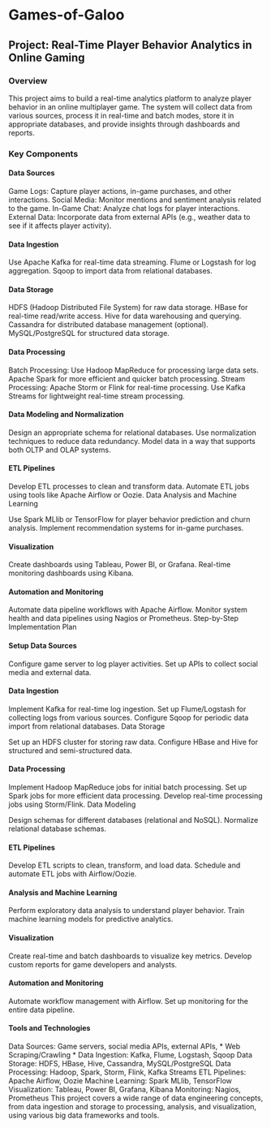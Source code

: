 # Games-of-Galoo
## Project: Real-Time Player Behavior Analytics in Online Gaming
### Overview
This project aims to build a real-time analytics platform to analyze player behavior in an online multiplayer game. The system will collect data from various sources, process it in real-time and batch modes, store it in appropriate databases, and provide insights through dashboards and reports.

### Key Components
#### Data Sources

Game Logs: Capture player actions, in-game purchases, and other interactions.
Social Media: Monitor mentions and sentiment analysis related to the game.
In-Game Chat: Analyze chat logs for player interactions.
External Data: Incorporate data from external APIs (e.g., weather data to see if it affects player activity).

#### Data Ingestion

Use Apache Kafka for real-time data streaming.
Flume or Logstash for log aggregation.
Sqoop to import data from relational databases.

#### Data Storage

HDFS (Hadoop Distributed File System) for raw data storage.
HBase for real-time read/write access.
Hive for data warehousing and querying.
Cassandra for distributed database management (optional).
MySQL/PostgreSQL for structured data storage.

#### Data Processing

Batch Processing:
Use Hadoop MapReduce for processing large data sets.
Apache Spark for more efficient and quicker batch processing.
Stream Processing:
Apache Storm or Flink for real-time processing.
Use Kafka Streams for lightweight real-time stream processing.

#### Data Modeling and Normalization

Design an appropriate schema for relational databases.
Use normalization techniques to reduce data redundancy.
Model data in a way that supports both OLTP and OLAP systems.

#### ETL Pipelines

Develop ETL processes to clean and transform data.
Automate ETL jobs using tools like Apache Airflow or Oozie.
Data Analysis and Machine Learning

Use Spark MLlib or TensorFlow for player behavior prediction and churn analysis.
Implement recommendation systems for in-game purchases.

#### Visualization

Create dashboards using Tableau, Power BI, or Grafana.
Real-time monitoring dashboards using Kibana.

#### Automation and Monitoring

Automate data pipeline workflows with Apache Airflow.
Monitor system health and data pipelines using Nagios or Prometheus.
Step-by-Step Implementation Plan

#### Setup Data Sources

Configure game server to log player activities.
Set up APIs to collect social media and external data.

#### Data Ingestion

Implement Kafka for real-time log ingestion.
Set up Flume/Logstash for collecting logs from various sources.
Configure Sqoop for periodic data import from relational databases.
Data Storage

Set up an HDFS cluster for storing raw data.
Configure HBase and Hive for structured and semi-structured data.

#### Data Processing

Implement Hadoop MapReduce jobs for initial batch processing.
Set up Spark jobs for more efficient data processing.
Develop real-time processing jobs using Storm/Flink.
Data Modeling

Design schemas for different databases (relational and NoSQL).
Normalize relational database schemas.

#### ETL Pipelines

Develop ETL scripts to clean, transform, and load data.
Schedule and automate ETL jobs with Airflow/Oozie.

#### Analysis and Machine Learning

Perform exploratory data analysis to understand player behavior.
Train machine learning models for predictive analytics.

#### Visualization

Create real-time and batch dashboards to visualize key metrics.
Develop custom reports for game developers and analysts.

#### Automation and Monitoring

Automate workflow management with Airflow.
Set up monitoring for the entire data pipeline.

#### Tools and Technologies
Data Sources: Game servers, social media APIs, external APIs, * Web Scraping/Crawling *
Data Ingestion: Kafka, Flume, Logstash, Sqoop
Data Storage: HDFS, HBase, Hive, Cassandra, MySQL/PostgreSQL
Data Processing: Hadoop, Spark, Storm, Flink, Kafka Streams
ETL Pipelines: Apache Airflow, Oozie
Machine Learning: Spark MLlib, TensorFlow
Visualization: Tableau, Power BI, Grafana, Kibana
Monitoring: Nagios, Prometheus
This project covers a wide range of data engineering concepts, from data ingestion and storage to processing, analysis, and visualization, using various big data frameworks and tools.
